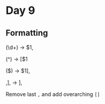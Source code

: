 # Day 9

## Formatting

(\d+) -> $1,

(^) -> [$1

($) -> $1],

,\], -> ],

Remove last `,` and add overarching `[]`